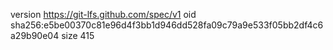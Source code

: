 version https://git-lfs.github.com/spec/v1
oid sha256:e5be00370c81e96d4f3bb1d946dd528fa09c79a9e533f05bb2df4c6a29b90e04
size 415
